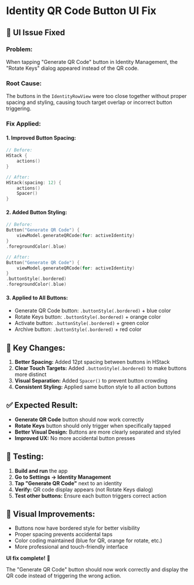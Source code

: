 # Identity QR Code Button UI Fix

## 🚨 **UI Issue Fixed**

### **Problem:**
When tapping "Generate QR Code" button in Identity Management, the "Rotate Keys" dialog appeared instead of the QR code.

### **Root Cause:**
The buttons in the `IdentityRowView` were too close together without proper spacing and styling, causing touch target overlap or incorrect button triggering.

### **Fix Applied:**

#### **1. Improved Button Spacing:**
```swift
// Before:
HStack {
    actions()
}

// After:
HStack(spacing: 12) {
    actions()
    Spacer()
}
```

#### **2. Added Button Styling:**
```swift
// Before:
Button("Generate QR Code") {
    viewModel.generateQRCode(for: activeIdentity)
}
.foregroundColor(.blue)

// After:
Button("Generate QR Code") {
    viewModel.generateQRCode(for: activeIdentity)
}
.buttonStyle(.bordered)
.foregroundColor(.blue)
```

#### **3. Applied to All Buttons:**
- Generate QR Code button: `.buttonStyle(.bordered)` + blue color
- Rotate Keys button: `.buttonStyle(.bordered)` + orange color  
- Activate button: `.buttonStyle(.bordered)` + green color
- Archive button: `.buttonStyle(.bordered)` + red color

## 🔧 **Key Changes:**

1. **Better Spacing:** Added 12pt spacing between buttons in HStack
2. **Clear Touch Targets:** Added `.buttonStyle(.bordered)` to make buttons more distinct
3. **Visual Separation:** Added `Spacer()` to prevent button crowding
4. **Consistent Styling:** Applied same button style to all action buttons

## ✅ **Expected Result:**

- **Generate QR Code** button should now work correctly
- **Rotate Keys** button should only trigger when specifically tapped
- **Better Visual Design:** Buttons are more clearly separated and styled
- **Improved UX:** No more accidental button presses

## 🧪 **Testing:**

1. **Build and run** the app
2. **Go to Settings → Identity Management**
3. **Tap "Generate QR Code"** next to an identity
4. **Verify:** QR code display appears (not Rotate Keys dialog)
5. **Test other buttons:** Ensure each button triggers correct action

## 📱 **Visual Improvements:**

- Buttons now have bordered style for better visibility
- Proper spacing prevents accidental taps
- Color coding maintained (blue for QR, orange for rotate, etc.)
- More professional and touch-friendly interface

**UI fix complete!** 🎉

The "Generate QR Code" button should now work correctly and display the QR code instead of triggering the wrong action.